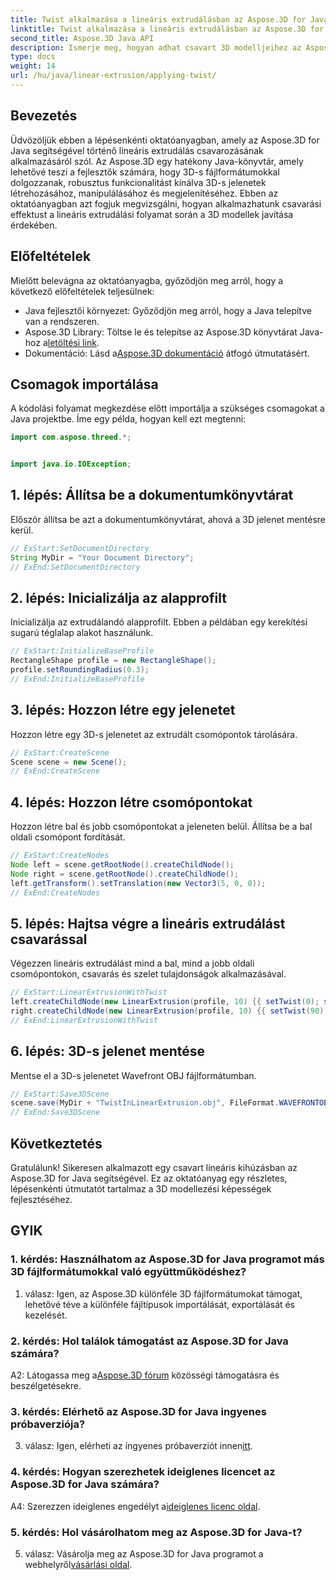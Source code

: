 ```yaml
---
title: Twist alkalmazása a lineáris extrudálásban az Aspose.3D for Java segítségével
linktitle: Twist alkalmazása a lineáris extrudálásban az Aspose.3D for Java segítségével
second_title: Aspose.3D Java API
description: Ismerje meg, hogyan adhat csavart 3D modelljeihez az Aspose.3D for Java használatával. Kövesse lépésről lépésre útmutatónkat a továbbfejlesztett lineáris extrudálási hatásokért.
type: docs
weight: 14
url: /hu/java/linear-extrusion/applying-twist/
---
```

## Bevezetés

Üdvözöljük ebben a lépésenkénti oktatóanyagban, amely az Aspose.3D for Java segítségével történő lineáris extrudálás csavarozásának alkalmazásáról szól. Az Aspose.3D egy hatékony Java-könyvtár, amely lehetővé teszi a fejlesztők számára, hogy 3D-s fájlformátumokkal dolgozzanak, robusztus funkcionalitást kínálva 3D-s jelenetek létrehozásához, manipulálásához és megjelenítéséhez. Ebben az oktatóanyagban azt fogjuk megvizsgálni, hogyan alkalmazhatunk csavarási effektust a lineáris extrudálási folyamat során a 3D modellek javítása érdekében.

## Előfeltételek

Mielőtt belevágna az oktatóanyagba, győződjön meg arról, hogy a következő előfeltételek teljesülnek:

- Java fejlesztői környezet: Győződjön meg arról, hogy a Java telepítve van a rendszeren.
-  Aspose.3D Library: Töltse le és telepítse az Aspose.3D könyvtárat Java-hoz a[letöltési link](https://releases.aspose.com/3d/java/).
-  Dokumentáció: Lásd a[Aspose.3D dokumentáció](https://reference.aspose.com/3d/java/) átfogó útmutatásért.

## Csomagok importálása

A kódolási folyamat megkezdése előtt importálja a szükséges csomagokat a Java projektbe. Íme egy példa, hogyan kell ezt megtenni:

```java
import com.aspose.threed.*;


import java.io.IOException;
```

## 1. lépés: Állítsa be a dokumentumkönyvtárat

Először állítsa be azt a dokumentumkönyvtárat, ahová a 3D jelenet mentésre kerül.

```java
// ExStart:SetDocumentDirectory
String MyDir = "Your Document Directory";
// ExEnd:SetDocumentDirectory
```

## 2. lépés: Inicializálja az alapprofilt

Inicializálja az extrudálandó alapprofilt. Ebben a példában egy kerekítési sugarú téglalap alakot használunk.

```java
// ExStart:InitializeBaseProfile
RectangleShape profile = new RectangleShape();
profile.setRoundingRadius(0.3);
// ExEnd:InitializeBaseProfile
```

## 3. lépés: Hozzon létre egy jelenetet

Hozzon létre egy 3D-s jelenetet az extrudált csomópontok tárolására.

```java
// ExStart:CreateScene
Scene scene = new Scene();
// ExEnd:CreateScene
```

## 4. lépés: Hozzon létre csomópontokat

Hozzon létre bal és jobb csomópontokat a jeleneten belül. Állítsa be a bal oldali csomópont fordítását.

```java
// ExStart:CreateNodes
Node left = scene.getRootNode().createChildNode();
Node right = scene.getRootNode().createChildNode();
left.getTransform().setTranslation(new Vector3(5, 0, 0));
// ExEnd:CreateNodes
```

## 5. lépés: Hajtsa végre a lineáris extrudálást csavarással

Végezzen lineáris extrudálást mind a bal, mind a jobb oldali csomópontokon, csavarás és szelet tulajdonságok alkalmazásával.

```java
// ExStart:LinearExtrusionWithTwist
left.createChildNode(new LinearExtrusion(profile, 10) {{ setTwist(0); setSlices(100); }});
right.createChildNode(new LinearExtrusion(profile, 10) {{ setTwist(90); setSlices(100); }});
// ExEnd:LinearExtrusionWithTwist
```

## 6. lépés: 3D-s jelenet mentése

Mentse el a 3D-s jelenetet Wavefront OBJ fájlformátumban.

```java
// ExStart:Save3DScene
scene.save(MyDir + "TwistInLinearExtrusion.obj", FileFormat.WAVEFRONTOBJ);
// ExEnd:Save3DScene
```

## Következtetés

Gratulálunk! Sikeresen alkalmazott egy csavart lineáris kihúzásban az Aspose.3D for Java segítségével. Ez az oktatóanyag egy részletes, lépésenkénti útmutatót tartalmaz a 3D modellezési képességek fejlesztéséhez.

## GYIK

### 1. kérdés: Használhatom az Aspose.3D for Java programot más 3D fájlformátumokkal való együttműködéshez?

1. válasz: Igen, az Aspose.3D különféle 3D fájlformátumokat támogat, lehetővé téve a különféle fájltípusok importálását, exportálását és kezelését.

### 2. kérdés: Hol találok támogatást az Aspose.3D for Java számára?

 A2: Látogassa meg a[Aspose.3D fórum](https://forum.aspose.com/c/3d/18) közösségi támogatásra és beszélgetésekre.

### 3. kérdés: Elérhető az Aspose.3D for Java ingyenes próbaverziója?

 3. válasz: Igen, elérheti az ingyenes próbaverziót innen[itt](https://releases.aspose.com/).

### 4. kérdés: Hogyan szerezhetek ideiglenes licencet az Aspose.3D for Java számára?

 A4: Szerezzen ideiglenes engedélyt a[ideiglenes licenc oldal](https://purchase.aspose.com/temporary-license/).

### 5. kérdés: Hol vásárolhatom meg az Aspose.3D for Java-t?

 5. válasz: Vásárolja meg az Aspose.3D for Java programot a webhelyről[vásárlási oldal](https://purchase.aspose.com/buy).
